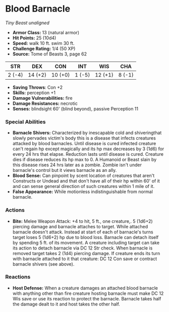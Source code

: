 # Blood Barnacle

*Tiny* *Beast* *unaligned*

- **Armor Class:** 13 (natural armor)
- **Hit Points:** 25 (10d4)
- **Speed:** walk 10 ft. swim 30 ft.
- **Challenge Rating:** 1/4 (50 XP)
- **Source:** Tome of Beasts 3, page 62

| STR | DEX | CON | INT | WIS | CHA |
| --- | --- | --- | --- | --- | --- |
| 2 (-4) | 14 (+2) | 10 (+0) | 1 (-5) | 12 (+1) | 8 (-1) |

- **Saving Throws**: Con +2
- **Skills:** perception +1
- **Damage Vulnerabilities:** fire
- **Damage Resistances:** necrotic
- **Senses:** blindsight 60' (blind beyond), passive Perception 11

### Special Abilities

- **Barnacle Shivers:** Characterized by inescapable cold and shiveringthat slowly pervades victim's body this is a disease that infects creatures attacked by blood barnacles. Until disease is cured infected creature can't regain hp except magically and its hp max decreases by 3 (1d6) for every 24 hrs that elapse. Reduction lasts until disease is cured. Creature dies if disease reduces its hp max to 0. A Humanoid or Beast slain by this disease rises 24 hrs later as a zombie. Zombie isn't under barnacle's control but it views barnacle as an ally.
- **Blood Sense:** Can pinpoint by scent location of creatures that aren't Constructs or Undead and that don't have all of their hp within 60' of it and can sense general direction of such creatures within 1 mile of it.
- **False Appearance:** While motionless indistinguishable from normal barnacle.

### Actions

- **Bite:** Melee Weapon Attack: +4 to hit, 5 ft., one creature,. 5 (1d6+2) piercing damage and barnacle attaches to target. While attached barnacle doesn't attack. Instead at start of each of barnacle's turns target loses 5 (1d6+2) hp due to blood loss. Barnacle can detach itself by spending 5 ft. of its movement. A creature including target can take its action to detach barnacle via DC 12 Str check. When barnacle is removed target takes 2 (1d4) piercing damage. If creature ends its turn with barnacle attached to it that creature: DC 12 Con save or contract barnacle shivers (see above).

### Reactions

- **Host Defense:** When a creature damages an attached blood barnacle with anything other than fire creature hosting barnacle must make DC 12 Wis save or use its reaction to protect the barnacle. Barnacle takes half the damage dealt to it and host takes the other half.



